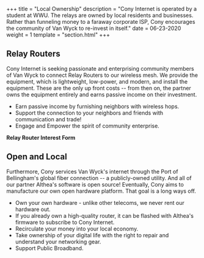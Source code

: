 +++
title = "Local Ownership"
description = "Cony Internet is operated by a student at WWU. The relays are owned by local residents and businesses. Rather than funneling money to a faraway corporate ISP, Cony encourages the community of Van Wyck to re-invest in itself."
date = 06-23-2020
weight = 1
template = "section.html"
+++
## Relay Routers 
Cony Internet is seeking passionate and enterprising community members of Van Wyck to connect Relay Routers to our wireless mesh. We provide the equipment, which is lightweight, low-power, and modern, and install the equipment. These are the only up front costs -- from then on, the partner owns the equipment entirely and earns passive income on their investment. 

- Earn passive income by furnishing neighbors with wireless hops. 
- Support the connection to your neighbors and friends with communication and trade!
- Engage and Empower the spirit of community enterprise. 

**Relay Router Interest Form** 

## Open and Local 
Furthermore, Cony services Van Wyck's internet through the Port of Bellingham's global fiber connection -- a publicly-owned utility. And all of our partner Althea's software is open source! Eventually, Cony aims to manufacture our own open hardware platform. That goal is a long ways off. 

- Own your own hardware - unlike other telecoms, we never rent our hardware out. 
- If you already own a high-quality router, it can be flashed with Althea's firmware to subscribe to Cony Internet. 
- Recirculate your money into your local economy.
- Take ownership of your digital life with the right to repair and understand your networking gear. 
- Support Public Broadband. 